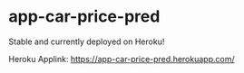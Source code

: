 # app-car-price-pred
Stable and currently deployed on Heroku! 


Heroku Applink: https://app-car-price-pred.herokuapp.com/
